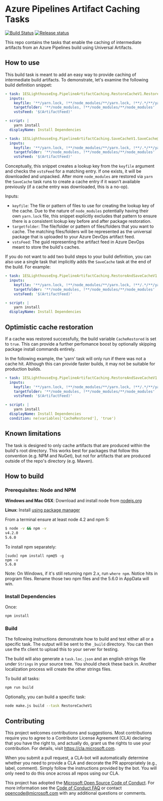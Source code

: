 # Azure Pipelines Artifact Caching Tasks

[![Build Status](https://dev.azure.com/1es-cat/azure-pipelines-artifact-caching-tasks/_apis/build/status/Microsoft.azure-pipelines-artifact-caching-tasks?branchName=master)](https://dev.azure.com/1es-cat/azure-pipelines-artifact-caching-tasks/_build/latest?definitionId=17&branchName=master) [![Release status](https://vsrm.dev.azure.com/1es-cat/_apis/public/Release/badge/73af267c-80da-42c5-b634-ef63bb6d61fc/1/1)](https://dev.azure.com/1es-cat/azure-pipelines-artifact-caching-tasks/_release?definitionId=1)

This repo contains the tasks that enable the caching of intermediate artifacts from an Azure Pipelines build using Universal Artifacts.

## How to use

This build task is meant to add an easy way to provide caching of intermediate build artifacts. To demonstrate, let's examine the following build definition snippet:

```yaml
- task: 1ESLighthouseEng.PipelineArtifactCaching.RestoreCacheV1.RestoreCache@1
  inputs:
    keyfile: '**/yarn.lock, !**/node_modules/**/yarn.lock, !**/.*/**/yarn.lock'
    targetfolder: '**/node_modules, !**/node_modules/**/node_modules'
    vstsFeed: '$(ArtifactFeed)'

- script: |
    yarn install
  displayName: Install Dependencies

- task: 1ESLighthouseEng.PipelineArtifactCaching.SaveCacheV1.SaveCache@1
  inputs:
    keyfile: '**/yarn.lock, !**/node_modules/**/yarn.lock, !**/.*/**/yarn.lock'
    targetfolder: '**/node_modules, !**/node_modules/**/node_modules'
    vstsFeed: '$(ArtifactFeed)'
```

Conceptually, this snippet creates a lookup key from the `keyfile` argument and checks the `vstsFeed` for a matching entry. If one exists, it will be downloaded and unpacked. After more `node_modules` are restored via `yarn` the `SaveCache` task runs to create a cache entry if it wasn't available previously (if a cache entry was downloaded, this is a no-op).

Inputs:
- `keyfile`: The file or pattern of files to use for creating the lookup key of the cache. Due to the nature of `node_modules` potentially having their own `yarn.lock` file, this snippet explicitly excludes that pattern to ensure there is a consistent lookup key before and after package restoration.
- `targetfolder`: The file/folder or pattern of files/folders that you want to cache. The matching files/folders will be represented as the universal package that is uploaded to your Azure DevOps artifact feed.
- `vstsFeed`: The guid representing the artifact feed in Azure DevOps meant to store the build's caches.

If you do not want to add two build steps to your build definition, you can also use a single task that implicitly adds the `SaveCache` task at the end of the build. For example:

```yaml
- task: 1ESLighthouseEng.PipelineArtifactCaching.RestoreAndSaveCacheV1.RestoreAndSaveCache@1
  inputs:
    keyfile: '**/yarn.lock, !**/node_modules/**/yarn.lock, !**/.*/**/yarn.lock'
    targetfolder: '**/node_modules, !**/node_modules/**/node_modules'
    vstsFeed: '$(ArtifactFeed)'

- script: |
    yarn install
  displayName: Install Dependencies
```

## Optimistic cache restoration

If a cache was restored successfully, the build variable `CacheRestored` is set to `true`. This can provide a further perfomance boost by optionally skipping package install commands entirely.

In the following example, the 'yarn' task will only run if there was not a cache hit. Although this can provide faster builds, it may not be suitable for production builds.

```yaml
- task: 1ESLighthouseEng.PipelineArtifactCaching.RestoreAndSaveCacheV1.RestoreAndSaveCache@1
  inputs:
    keyfile: '**/yarn.lock, !**/node_modules/**/yarn.lock, !**/.*/**/yarn.lock'
    targetfolder: '**/node_modules, !**/node_modules/**/node_modules'
    vstsFeed: '$(ArtifactFeed)'

- script: |
    yarn install
  displayName: Install Dependencies
  condition: ne(variables['CacheRestored'], 'true')
```

## Known limitations

The task is designed to only cache artifacts that are produced within the build's root directory. This works best for packages that follow this convention (e.g. NPM and NuGet), but not for artifacts that are produced outside of the repo's directory (e.g. Maven).

## How to build

### Prerequisites: Node and NPM

**Windows and Mac OSX**: Download and install node from [nodejs.org](http://nodejs.org/)

**Linux**: Install [using package manager](https://github.com/joyent/node/wiki/Installing-Node.js-via-package-manager)

From a terminal ensure at least node 4.2 and npm 5:

```bash
$ node -v && npm -v
v4.2.0
5.6.0
```

To install npm separately:

```
[sudo] npm install npm@5 -g
npm -v
5.6.0
```

Note: On Windows, if it's still returning npm 2.x, run `where npm`. Notice hits in program files. Rename those two npm files and the 5.6.0 in AppData will win.

### Install Dependencies

Once:

```bash
npm install
```

### Build

The following instructions demonstrate how to build and test either all or a specific task. The output will be sent to
the `_build` directory.  You can then use the tfx client to upload this to your server for testing.

The build will also generate a `task.loc.json` and an english strings file under `Strings` in your source tree. You should check these back in. Another localization process will create the other strings files.

To build all tasks:

``` bash
npm run build
```

Optionally, you can build a specific task:

```bash
node make.js build --task RestoreCacheV1
```

## Contributing

This project welcomes contributions and suggestions.  Most contributions require you to agree to a
Contributor License Agreement (CLA) declaring that you have the right to, and actually do, grant us
the rights to use your contribution. For details, visit https://cla.microsoft.com.

When you submit a pull request, a CLA-bot will automatically determine whether you need to provide
a CLA and decorate the PR appropriately (e.g., label, comment). Simply follow the instructions
provided by the bot. You will only need to do this once across all repos using our CLA.

This project has adopted the [Microsoft Open Source Code of Conduct](https://opensource.microsoft.com/codeofconduct/).
For more information see the [Code of Conduct FAQ](https://opensource.microsoft.com/codeofconduct/faq/) or
contact [opencode@microsoft.com](mailto:opencode@microsoft.com) with any additional questions or comments.
